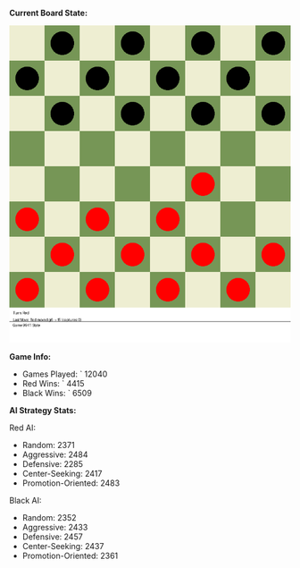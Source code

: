 
**Current Board State:**  
<!-- START_GIF -->
![Checkers Game](./checkers_game.gif)
<!-- END_GIF -->

**Game Info:**  
- Games Played: `<!-- GAMES_PLAYED --> 12040
- Red Wins: `<!-- RED_WINS --> 4415
- Black Wins: `<!-- BLACK_WINS --> 6509

<!-- AI_STATS -->
**AI Strategy Stats:**

Red AI:
- Random: 2371
- Aggressive: 2484
- Defensive: 2285
- Center-Seeking: 2417
- Promotion-Oriented: 2483

Black AI:
- Random: 2352
- Aggressive: 2433
- Defensive: 2457
- Center-Seeking: 2437
- Promotion-Oriented: 2361
